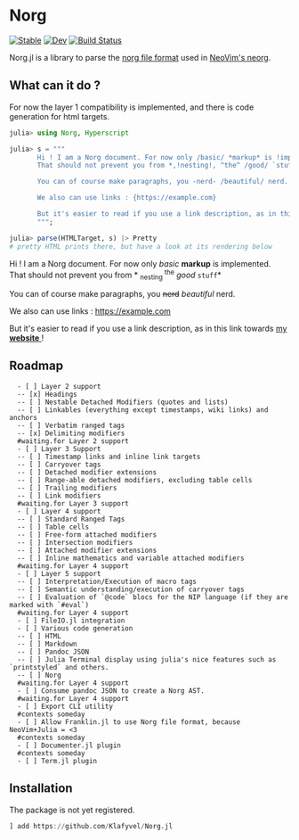 # Norg

[![Stable](https://img.shields.io/badge/docs-stable-blue.svg)](https://klafyvel.github.io/Norg.jl/stable/)
[![Dev](https://img.shields.io/badge/docs-dev-blue.svg)](https://klafyvel.github.io/Norg.jl/dev/)
[![Build Status](https://github.com/klafyvel/Norg.jl/actions/workflows/CI.yml/badge.svg?branch=main)](https://github.com/klafyvel/Norg.jl/actions/workflows/CI.yml?query=branch%3Amain)

Norg.jl is a library to parse the [norg file format](https://github.com/nvim-neorg/norg-specs) 
used in [NeoVim's neorg](https://github.com/nvim-neorg/neorg).

## What can it do ?

For now the layer 1 compatibility is implemented, and there is code generation for html targets.

```julia
julia> using Norg, Hyperscript

julia> s = """
       Hi ! I am a Norg document. For now only /basic/ *markup* is !implemented!.
       That should not prevent you from *,!nesting!, ^the^ /good/ `stuff`*

       You can of course make paragraphs, you -nerd- /beautiful/ nerd.

       We also can use links : {https://example.com}

       But it's easier to read if you use a link description, as in this link towards {https://klafyvel.me}[my *website*] !
       """;

julia> parse(HTMLTarget, s) |> Pretty
# pretty HTML prints there, but have a look at its rendering below
```

<div class="norg">
  <p>Hi &#33; I am a Norg document. For now only
    <i>basic</i>
    <b>markup</b> is
    <span class="spoiler">implemented</span>.
    <br />That should not prevent you from *
    <sub>
      <span class="spoiler">nesting</span>
    </sub>
    <sup>the</sup>
    <i>good</i>
    <code>stuff</code>*
  </p>
  <p>You can of course make paragraphs, you
    <del>nerd</del>
    <i>beautiful</i> nerd.
  </p>
  <p>We also can use links :
    <a href="https://example.com">https://example.com</a>
  </p>
  <p>But it&#39;s easier to read if you use a link description, as in this link towards
    <a href="https://klafyvel.me">my
      <b>website</b>
    </a> &#33;
  </p>
</div>

## Roadmap

```
  - [ ] Layer 2 support
  -- [x] Headings
  -- [ ] Nestable Detached Modifiers (quotes and lists)
  -- [ ] Linkables (everything except timestamps, wiki links) and anchors
  -- [ ] Verbatim ranged tags
  -- [x] Delimiting modifiers
  #waiting.for Layer 2 support
  - [ ] Layer 3 Support
  -- [ ] Timestamp links and inline link targets
  -- [ ] Carryover tags
  -- [ ] Detached modifier extensions
  -- [ ] Range-able detached modifiers, excluding table cells
  -- [ ] Trailing modifiers
  -- [ ] Link modifiers
  #waiting.for Layer 3 support
  - [ ] Layer 4 support
  -- [ ] Standard Ranged Tags
  -- [ ] Table cells
  -- [ ] Free-form attached modifiers
  -- [ ] Intersection modifiers
  -- [ ] Attached modifier extensions
  -- [ ] Inline mathematics and variable attached modifiers
  #waiting.for Layer 4 support
  - [ ] Layer 5 support
  -- [ ] Interpretation/Execution of macro tags
  -- [ ] Semantic understanding/execution of carryover tags
  -- [ ] Evaluation of `@code` blocs for the NIP language (if they are marked with `#eval`)
  #waiting.for Layer 4 support
  - [ ] FileIO.jl integration
  - [ ] Various code generation
  -- [ ] HTML
  -- [ ] Markdown
  -- [ ] Pandoc JSON
  -- [ ] Julia Terminal display using julia's nice features such as `printstyled` and others.
  -- [ ] Norg
  #waiting.for Layer 4 support
  - [ ] Consume pandoc JSON to create a Norg AST.
  #waiting.for Layer 4 support
  - [ ] Export CLI utility
  #contexts someday
  - [ ] Allow Franklin.jl to use Norg file format, because NeoVim+Julia = <3
  #contexts someday
  - [ ] Documenter.jl plugin
  #contexts someday
  - [ ] Term.jl plugin
```

## Installation 

The package is not yet registered.

```julia
] add https://github.com/Klafyvel/Norg.jl
```
